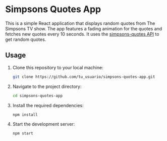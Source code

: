 # Simpsons Quotes App

This is a simple React application that displays random quotes from The Simpsons TV show. The app features a fading animation for the quotes and fetches new quotes every 10 seconds. It uses the [simpsons-quotes API](https://simpsons-quotes-ten.vercel.app/) to get random quotes.

## Usage

1. Clone this repository to your local machine:

   ```bash
   git clone https://github.com/tu_usuario/simpsons-quotes-app.git
   ```

2. Navigate to the project directory:

   ```bash
   cd simpsons-quotes-app
   ```

3. Install the required dependencies:

   ```bash
   npm install
   ```

4. Start the development server:

   ```bash
   npm start
   ```
